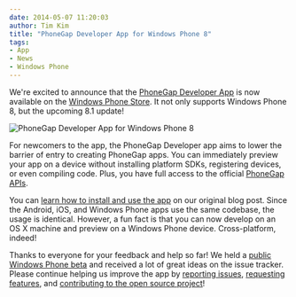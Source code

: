 ```yaml
---
date: 2014-05-07 11:20:03
author: Tim Kim
title: "PhoneGap Developer App for Windows Phone 8"
tags:
- App
- News
- Windows Phone
---
```


We're excited to announce that the [PhoneGap Developer App][1] is now
available on the [Windows Phone Store][2]. It not only supports Windows Phone 8,
but the upcoming 8.1 update!

![PhoneGap Developer App for Windows Phone 8](http://forms.phonegap.com/blog/uploads/2014-05/phonegap-app-developer-wp8.png)

For newcomers to the app, the PhoneGap Developer app aims to lower the barrier of entry to creating PhoneGap apps. You can immediately preview your app on a device without installing platform SDKs, registering devices, or even compiling code. Plus, you have full access to the official [PhoneGap APIs][3].

You can [learn how to install and use the app][4] on
our original blog post. Since the Android, iOS, and Windows Phone apps use the same codebase, the usage is identical. However, a fun fact is that you can now develop on an OS X machine and preview on a Windows Phone device. Cross-platform, indeed!

Thanks to everyone for your feedback and help so far! We held a
[public Windows Phone beta][7] and received a lot of great ideas on the
issue tracker. Please continue helping us improve the app by [reporting issues][6],
[requesting features][6], and [contributing to the open source project][5]!

[1]: http://app.phonegap.com/
[2]: http://www.windowsphone.com/s?appid=5c6a2d1e-4fad-4bf8-aaf7-71380cc84fe3
[3]: http://phonegap.com/about/feature/
[4]: http://phonegap.com/blog/2014/04/23/phonegap-developer-app/
[5]: https://github.com/phonegap/phonegap-app-developer
[6]: https://github.com/phonegap/phonegap-app-developer/issues
[7]: https://github.com/phonegap/phonegap-app-developer/issues/111
